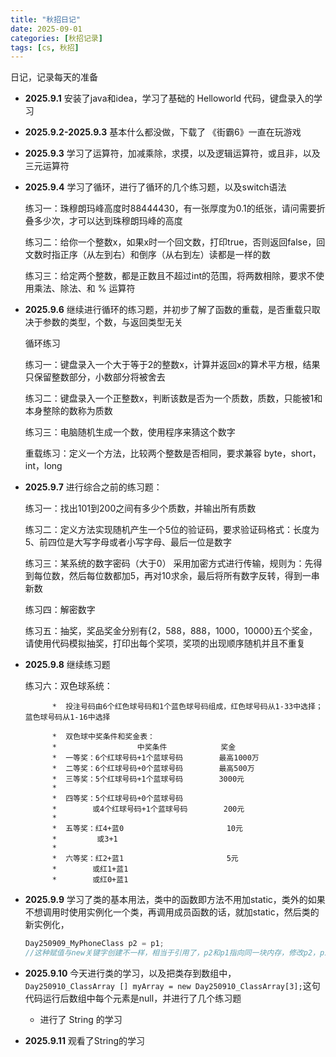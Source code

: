 ```yaml
---
title: "秋招日记"
date: 2025-09-01
categories: [秋招记录]
tags: [cs, 秋招]
---
```


日记，记录每天的准备

- **2025.9.1** 安装了java和idea，学习了基础的 Helloworld 代码，键盘录入的学习
- **2025.9.2-2025.9.3** 基本什么都没做，下载了 《街霸6》一直在玩游戏
- **2025.9.3** 学习了运算符，加减乘除，求摸，以及逻辑运算符，或且非，以及三元运算符
- **2025.9.4** 学习了循环，进行了循环的几个练习题，以及switch语法

    练习一：珠穆朗玛峰高度时88444430，有一张厚度为0.1的纸张，请问需要折叠多少次，才可以达到珠穆朗玛峰的高度

    练习二：给你一个整数x，如果x时一个回文数，打印true，否则返回false，回文数时指正序（从左到右）和倒序（从右到左）读都是一样的数
    
    练习三：给定两个整数，都是正数且不超过int的范围，将两数相除，要求不使用乘法、除法、和 % 运算符

- **2025.9.6** 继续进行循环的练习题，并初步了解了函数的重载，是否重载只取决于参数的类型，个数，与返回类型无关

    循环练习
    
    练习一：键盘录入一个大于等于2的整数x，计算并返回x的算术平方根，结果只保留整数部分，小数部分将被舍去
    
    练习二：键盘录入一个正整数x，判断该数是否为一个质数，质数，只能被1和本身整除的数称为质数
    
    练习三：电脑随机生成一个数，使用程序来猜这个数字
    
    重载练习：定义一个方法，比较两个整数是否相同，要求兼容 byte，short，int，long

- **2025.9.7** 进行综合之前的练习题：

    练习一：找出101到200之间有多少个质数，并输出所有质数
    
    练习二：定义方法实现随机产生一个5位的验证码，要求验证码格式：长度为5、前四位是大写字母或者小写字母、最后一位是数字
    
    练习三：某系统的数字密码（大于0） 采用加密方式进行传输，规则为：先得到每位数，然后每位数都加5，再对10求余，最后将所有数字反转，得到一串新数
    
    练习四：解密数字
    
    练习五：抽奖，奖品奖金分别有{2，588，888，1000，10000}五个奖金，请使用代码模拟抽奖，打印出每个奖项，奖项的出现顺序随机并且不重复

- **2025.9.8** 继续练习题

    练习六：双色球系统：

            *  投注号码由6个红色球号码和1个蓝色球号码组成，红色球号码从1-33中选择；蓝色球号码从1-16中选择

            *  双色球中奖条件和奖金表：
            *                  中奖条件            奖金
            *  一等奖：6个红球号码+1个蓝球号码        最高1000万
            *  二等奖：6个红球号码+0个蓝球号码        最高500万
            *  三等奖：5个红球号码+1个蓝球号码        3000元
            *
            *  四等奖：5个红球号码+0个蓝球号码
            *        或4个红球号码+1个蓝球号码        200元
            *
            *  五等奖：红4+蓝0                       10元
            *         或3+1
            *
            *  六等奖：红2+蓝1                       5元
            *        或红1+蓝1
            *        或红0+蓝1

- **2025.9.9** 学习了类的基本用法，类中的函数即方法不用加static，类外的如果不想调用时使用实例化一个类，再调用成员函数的话，就加static，然后类的新实例化，

    ```java
    Day250909_MyPhoneClass p2 = p1;
    //这种赋值与new关键字创建不一样，相当于引用了，p2和p1指向同一块内存，修改p2，p1也会变化
    ```

- **2025.9.10** 今天进行类的学习，以及把类存到数组中，`Day250910_ClassArray [] myArray = new Day250910_ClassArray[3];`这句代码运行后数组中每个元素是null，并进行了几个练习题

    - 进行了 String 的学习

- **2025.9.11** 观看了String的学习